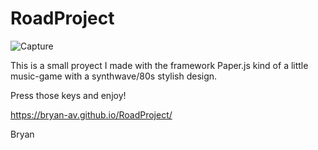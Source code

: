 # RoadProject
![Capture](https://github.com/Bryan-AV/RoadProject/assets/61765079/26142d63-5ffe-4326-ac44-6b7d38444f22)

This is a small proyect I made with the framework Paper.js kind of a little music-game with a synthwave/80s stylish design.

Press those keys and enjoy!

https://bryan-av.github.io/RoadProject/

Bryan


